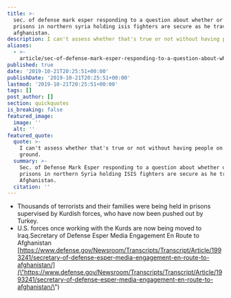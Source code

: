 ```yaml
---
title: >-
  sec. of defense mark esper responding to a question about whether or not
  prisons in northern syria holding isis fighters are secure as he traveled to
  afghanistan.
description: I can't assess whether that's true or not without having people on the ground.
aliases:
  - >-
    article/sec-of-defense-mark-esper-responding-to-a-question-about-whether-or-not-prisons-in-northern-syria-holding-isis-fighters-are-secure-as-he-traveled-to-afghanistan/
published: true
date: '2019-10-21T20:25:51+00:00'
publishDate: '2019-10-21T20:25:51+00:00'
lastmod: '2019-10-21T20:25:51+00:00'
tags: []
post_author: []
section: quickquotes
is_breaking: false
featured_image:
  image: ''
  alt: ''
featured_quote:
  quote: >-
    I can't assess whether that's true or not without having people on the
    ground.
  summary: >-
    Sec. of Defense Mark Esper responding to a question about whether or not
    prisons in northern Syria holding ISIS fighters are secure as he traveled to
    Afghanistan.
  citation: ''
---
```

*   Thousands of terrorists and their families were being held in prisons supervised by Kurdish forces, who have now been pushed out by Turkey.
*   U.S. forces once working with the Kurds are now being moved to Iraq.Secretary of Defense Esper Media Engagement En Route to Afghanistan  
    [https://www.defense.gov/Newsroom/Transcripts/Transcript/Article/1993241/secretary-of-defense-esper-media-engagement-en-route-to-afghanistan/](\"https://www.defense.gov/Newsroom/Transcripts/Transcript/Article/1993241/secretary-of-defense-esper-media-engagement-en-route-to-afghanistan/\")
